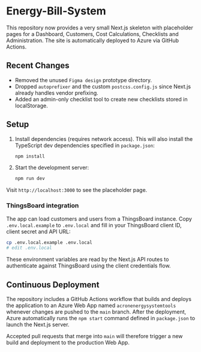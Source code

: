 # Energy-Bill-System

This repository now provides a very small Next.js skeleton with placeholder pages for a Dashboard, Customers, Cost Calculations, Checklists and Administration. The site is automatically deployed to Azure via GitHub Actions.

## Recent Changes

* Removed the unused `Figma design` prototype directory.
* Dropped `autoprefixer` and the custom `postcss.config.js` since Next.js already handles vendor prefixing.
* Added an admin-only checklist tool to create new checklists stored in localStorage.

## Setup

1. Install dependencies (requires network access). This will also install the
   TypeScript dev dependencies specified in `package.json`:
   ```bash
   npm install
   ```
2. Start the development server:
   ```bash
   npm run dev
   ```

Visit `http://localhost:3000` to see the placeholder page.

### ThingsBoard integration

The app can load customers and users from a ThingsBoard instance. Copy
`.env.local.example` to `.env.local` and fill in your ThingsBoard client ID,
client secret and API URL:

```bash
cp .env.local.example .env.local
# edit .env.local
```

These environment variables are read by the Next.js API routes to authenticate
against ThingsBoard using the client credentials flow.

## Continuous Deployment

The repository includes a GitHub Actions workflow that builds and deploys the
application to an Azure Web App named `acronenergysystemtools` whenever changes
are pushed to the `main` branch. After the deployment, Azure automatically runs
the `npm start` command defined in `package.json` to launch the Next.js server.

Accepted pull requests that merge into `main` will therefore trigger a new build
and deployment to the production Web App.
